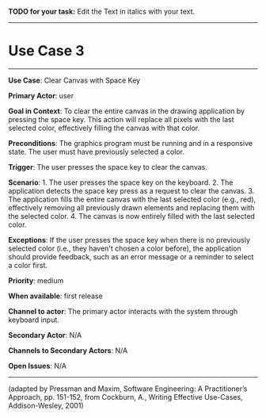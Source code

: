 **TODO for your task:** Edit the Text in italics with your text.

<hr>

# Use Case 3

<hr>

**Use Case**: Clear Canvas with Space Key

**Primary Actor**: user

**Goal in Context**: To clear the entire canvas in the drawing application by pressing the space key. This action will replace all pixels with the last selected color, effectively filling the canvas with that color.

**Preconditions**: The graphics program must be running and in a responsive state. The user must have previously selected a color.

**Trigger**: The user presses the space key to clear the canvas.

**Scenario**: 1. The user presses the space key on the keyboard. 2. The application detects the space key press as a request to clear the canvas. 3. The application fills the entire canvas with the last selected color (e.g., red), effectively removing all previously drawn elements and replacing them with the selected color. 4. The canvas is now entirely filled with the last selected color.

**Exceptions**: If the user presses the space key when there is no previously selected color (i.e., they haven't chosen a color before), the application should provide feedback, such as an error message or a reminder to select a color first.

**Priority**: medium

**When available**: first release

**Channel to actor**: The primary actor interacts with the system through keyboard input.

**Secondary Actor**: N/A

**Channels to Secondary Actors**: N/A

**Open Issues**: N/A

<hr>

(adapted by Pressman and Maxim, Software Engineering: A Practitioner’s Approach, pp. 151-152, from Cockburn,
A., Writing Effective Use-Cases, Addison-Wesley, 2001)
